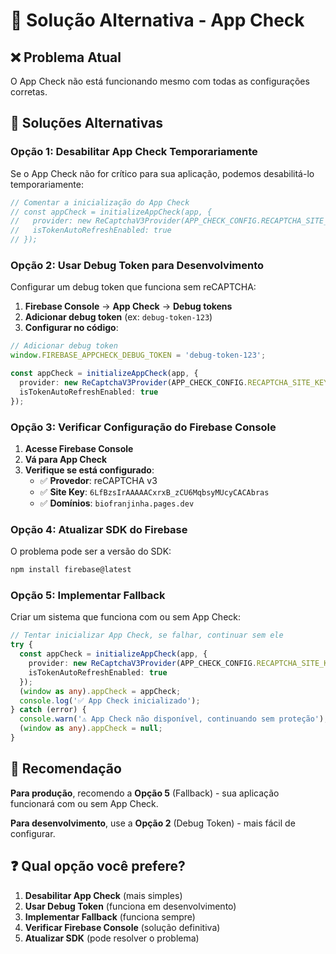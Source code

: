 # 🚨 Solução Alternativa - App Check

## ❌ Problema Atual
O App Check não está funcionando mesmo com todas as configurações corretas.

## 🔧 Soluções Alternativas

### **Opção 1: Desabilitar App Check Temporariamente**

Se o App Check não for crítico para sua aplicação, podemos desabilitá-lo temporariamente:

```typescript
// Comentar a inicialização do App Check
// const appCheck = initializeAppCheck(app, {
//   provider: new ReCaptchaV3Provider(APP_CHECK_CONFIG.RECAPTCHA_SITE_KEY),
//   isTokenAutoRefreshEnabled: true
// });
```

### **Opção 2: Usar Debug Token para Desenvolvimento**

Configurar um debug token que funciona sem reCAPTCHA:

1. **Firebase Console** → **App Check** → **Debug tokens**
2. **Adicionar debug token** (ex: `debug-token-123`)
3. **Configurar no código**:

```typescript
// Adicionar debug token
window.FIREBASE_APPCHECK_DEBUG_TOKEN = 'debug-token-123';

const appCheck = initializeAppCheck(app, {
  provider: new ReCaptchaV3Provider(APP_CHECK_CONFIG.RECAPTCHA_SITE_KEY),
  isTokenAutoRefreshEnabled: true
});
```

### **Opção 3: Verificar Configuração do Firebase Console**

1. **Acesse Firebase Console**
2. **Vá para App Check**
3. **Verifique se está configurado**:
   - ✅ **Provedor**: reCAPTCHA v3
   - ✅ **Site Key**: `6LfBzsIrAAAAACxrxB_zCU6MqbsyMUcyCACAbras`
   - ✅ **Domínios**: `biofranjinha.pages.dev`

### **Opção 4: Atualizar SDK do Firebase**

O problema pode ser a versão do SDK:

```bash
npm install firebase@latest
```

### **Opção 5: Implementar Fallback**

Criar um sistema que funciona com ou sem App Check:

```typescript
// Tentar inicializar App Check, se falhar, continuar sem ele
try {
  const appCheck = initializeAppCheck(app, {
    provider: new ReCaptchaV3Provider(APP_CHECK_CONFIG.RECAPTCHA_SITE_KEY),
    isTokenAutoRefreshEnabled: true
  });
  (window as any).appCheck = appCheck;
  console.log('✅ App Check inicializado');
} catch (error) {
  console.warn('⚠️ App Check não disponível, continuando sem proteção');
  (window as any).appCheck = null;
}
```

## 🎯 Recomendação

**Para produção**, recomendo a **Opção 5** (Fallback) - sua aplicação funcionará com ou sem App Check.

**Para desenvolvimento**, use a **Opção 2** (Debug Token) - mais fácil de configurar.

## ❓ Qual opção você prefere?

1. **Desabilitar App Check** (mais simples)
2. **Usar Debug Token** (funciona em desenvolvimento)
3. **Implementar Fallback** (funciona sempre)
4. **Verificar Firebase Console** (solução definitiva)
5. **Atualizar SDK** (pode resolver o problema)
